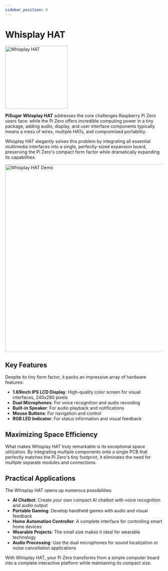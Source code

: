 ```yaml
---
sidebar_position: 0
---
```


# Whisplay HAT

<img src="/img/whisplay_logo@4x-8.png" alt="Whisplay HAT" width="200"></img>


**PiSugar Whisplay HAT** addresses the core challenges Raspberry Pi Zero users face: while the Pi Zero offers incredible computing power in a tiny package, adding audio, display, and user interface components typically means a mess of wires, multiple HATs, and compromised portability. 

Whisplay HAT elegantly solves this problem by integrating all essential multimedia interfaces into a single, perfectly-sized expansion board, preserving the Pi Zero's compact form factor while dramatically expanding its capabilities.

<img src="/img/whisplay-demo.jpg" alt="Whisplay HAT Demo" width="600"></img>

## Key Features
Despite its tiny form factor, it packs an impressive array of hardware features:

- **1.69inch IPS LCD Display**: High-quality color screen for visual interfaces, 240x280 pixels
- **Dual Microphones**: For voice recognition and audio recording
- **Built-in Speaker**: For audio playback and notifications
- **Mouse Buttons**: For navigation and control
- **RGB LED Indicator**: For status information and visual feedback

## Maximizing Space Efficiency

What makes Whisplay HAT truly remarkable is its exceptional space utilization. By integrating multiple components onto a single PCB that perfectly matches the Pi Zero's tiny footprint, it eliminates the need for multiple separate modules and connections.

## Practical Applications

The Whisplay HAT opens up numerous possibilities:

- **AI Chatbot**: Create your own compact AI chatbot with voice recognition and audio output
- **Portable Gaming**: Develop handheld games with audio and visual feedback
- **Home Automation Controller**: A complete interface for controlling smart home devices
- **Wearable Projects**: The small size makes it ideal for wearable technology
- **Audio Processing**: Use the dual microphones for sound localization or noise cancellation applications

With Whisplay HAT, your Pi Zero transforms from a simple computer board into a complete interactive platform while maintaining its compact size.
